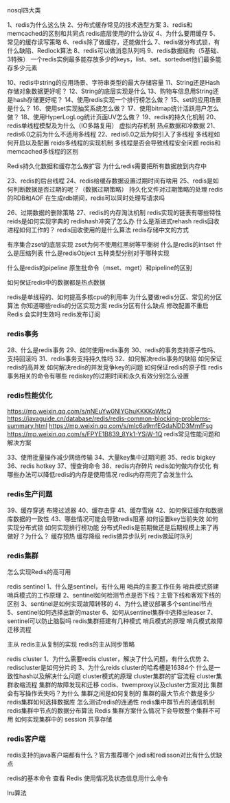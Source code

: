 nosql四大类

1、redis为什么这么快
2、分布式缓存常见的技术选型方案
3、redis和memcached的区别和共同点
redis底层使用的什么协议
4、为什么要用缓存
5、常见的缓存读写策略
6、redis除了做缓存，还能做什么
7、redis做分布式锁，有什么缺陷、Redlock算法
8、redis可以做消息队列吗
9、redis数据结构（5基础、3特殊）
一个redis实例最多能存放多少的keys，list、set、sortedset他们最多能存多少元素

10、redis中string的应用场景、字符串类型的最大存储容量
11、String还是Hash存储对象数据更好呢？
12、String的底层实现是什么
13、购物车信息用String还是hash存储更好呢？
14、使用redis实现一个排行榜怎么做？
15、set的应用场景是什么？
16、使用set实现抽奖系统怎么做？
17、使用bitmap统计活跃用户怎么做？
18、使用HyperLogLog统计页面UV怎么做？
19、redis的持久化机制
20、redis单线程模型及为什么（IO多路复用）
虚拟内存机制
热点数据和冷数据
21、redis6.0之前为什么不适用多线程
22、redis6.0之后为何引入了多线程
多线程如何开启以及配置
reids多线程的实现机制
多线程是否会导致线程安全问题
redis和memcached多线程的区别

Redis持久化数据和缓存怎么做扩容
为什么redis需要把所有数据放到内存中


23、redis的后台线程
24、redis给缓存数据设置过期时间有啥用
25、redis是如何判断数据是否过期的呢？（数据过期策略）
持久化文件对过期策略的处理
redis的RDB和AOF
在生成rdb期间，redis可以同时处理写请求吗

26、过期数据的删除策略
27、redis的内存淘汰机制
redis实现的链表有哪些特性
reids是如何实现字典的
redishash冲突了怎么办
什么是渐进式rehash
redis回收进程如何工作的？
redis回收使用的是什么算法
redis存储中文的方式


有序集合zset的底层实现
zset为何不使用红黑树等平衡树
什么是redis的intset
什么是压缩列表
什么是redisObject
五种类型分别对于哪种实现

什么是redis的pipeline
原生批命令（mset、mget）和pipeline的区别

如何保证redis中的数据都是热点数据

redis是单线程的、如何提高多核cpu的利用率
为什么要做redis分区、常见的分区算法
你知道哪些redis的分区实现方案
redis分区有什么缺点
修改配置不重启 Redis 会实时生效吗
redis发布订阅


### redis事务
28、什么是redis事务
29、如何使用redis事务
30、redis的事务支持原子性吗、支持回滚吗
31、redis事务支持持久性吗
32、如何解决redis事务的缺陷
如何保证redis的高并发
如何解决redis的并发竞争key的问题
如何保证redis的原子性
redis事务相关的命令有哪些
rediskey的过期时间和永久有效分别怎么设置



### redis性能优化
https://mp.weixin.qq.com/s/nNEuYw0NlYGhuKKKKoWfcQ
https://javaguide.cn/database/redis/redis-common-blocking-problems-summary.html
https://mp.weixin.qq.com/s/mIc6a9mfEGdaNDD3MmfFsg
https://mp.weixin.qq.com/s/FPYE1B839_8Yk1-YSiW-1Q
redis常见性能问题和解决方案

33、使用批量操作减少网络传输
34、大量key集中过期问题
35、redis bigkey
36、redis hotkey
37、慢查询命令
38、redis内存碎片
redis如何做内存优化
有哪些办法可以降低redis的内存是使用情况
redis内存用完了会发生什么

### redis生产问题
39、缓存穿透
布隆过滤器
40、缓存击穿
41、缓存雪崩
42、如何保证缓存和数据库数据的一致性
43、哪些情况可能会导致redis阻塞
如何设置key当前失效
如何实现分布式锁
如何实现排行榜功能
分布式Redis是前期做还是后期规模上来了再做好？为什么？
缓存预热
缓存降级
redis做异步队列
redis做延时队列



### redis集群
怎么实现Redis的高可用

redis sentinel
1、什么是sentinel，有什么用
哨兵的主要工作任务
哨兵模式搭建
哨兵模式的工作原理
2、sentinel如何检测节点是否下线？主管下线和客观下线的区别
3、sentinel是如何实现故障转移的
4、为什么建议部署多个sentinel节点
5、sentinel如何选择出新的master
6、如何从sentinel集群中选择出leaser
7、sentinel可以防止脑裂吗
redis集群搭建有几种模式
哨兵模式的原理
哨兵模式故障迁移流程


主从
redis主从复制的实现
redis的主从同步策略



redis cluster
1、为什么需要redis cluster，解决了什么问题，有什么优势
2、rediscluster是如何分片的
3、为什么reids cluster的哈希槽是16384个
什么是一致性hash以及解决什么问题
cluster模式的原理
cluster集群的扩容流程
cluster集群收缩流程
集群的故障发现和迁移
codis、twemproxy以及cluster方案对比
集群会有写操作丢失吗？为什么
集群之间是如何复制的
集群的最大节点个数是多少
redis集群如何选择数据库
怎么测试redis的连通性
redis集中群节点的通信机制
redis集群中节点的数据分布算法
Redis 集群方案什么情况下会导致整个集群不可用
如何实现集群中的 session 共享存储


### redis客户端
redis支持的java客户端都有什么？官方推荐哪个
jedis和redisson对比有什么优缺点





redis的基本命令
查看 Redis 使用情况及状态信息用什么命令


lru算法












